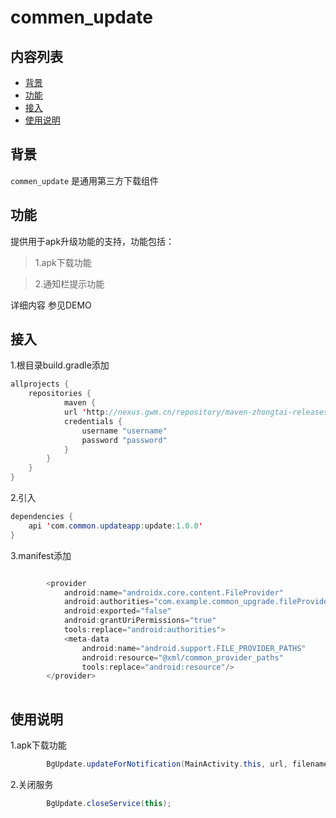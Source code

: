 # commen_update

## 内容列表

- [背景](#背景)
- [功能](#功能)
- [接入](#接入)
- [使用说明](#使用说明)

## 背景

`commen_update` 是通用第三方下载组件

## 功能
提供用于apk升级功能的支持，功能包括：  

> 1.apk下载功能

> 2.通知栏提示功能



详细内容 参见DEMO
 
## 接入

1.根目录build.gradle添加

```java
allprojects {
    repositories {
            maven {
            url 'http://nexus.gwm.cn/repository/maven-zhongtai-releases/'
            credentials {
                username "username"
                password "password"
            }
        }
    }
}

```

2.引入


```java
dependencies {
    api 'com.common.updateapp:update:1.0.0'
}
```
3.manifest添加

```java

        <provider
            android:name="androidx.core.content.FileProvider"
            android:authorities="com.example.common_upgrade.fileProvider" (此处包名修改为应用包名)
            android:exported="false"
            android:grantUriPermissions="true"
            tools:replace="android:authorities">
            <meta-data
                android:name="android.support.FILE_PROVIDER_PATHS"
                android:resource="@xml/common_provider_paths"
                tools:replace="android:resource"/>
        </provider>
    
```


## 使用说明

1.apk下载功能

```java
        BgUpdate.updateForNotification(MainActivity.this, url, filename);

```

2.关闭服务

```java
        BgUpdate.closeService(this);

```
